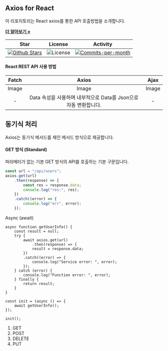 ## Axios for React

이 리포지토리는 React axios를 통한 API 호출방법을 소개합니다. <br />

<a href="https://github.com/devncore/devncore"><strong>더 알아보기 »</strong></a>
 
| Star | License | Activity |
|:----:|:-------:|:--------:|
| <a href="https://github.com/devncore/docs/stargazers"><img src="https://img.shields.io/github/stars/devncore/docs" alt="Github Stars"></a> | <img src="https://img.shields.io/github/license/devncore/docs" alt="License"> | <a href="https://github.com/devncore/docs/pulse"><img src="https://img.shields.io/github/commit-activity/m/devncore/docs" alt="Commits-per-month"></a> |

#### React REST API 사용 방법
| Fatch | Axios | Ajax |
|:-----:|:------:|:----:|
| Image | Image | Image |
| -     | Data 속성을 사용하며 내부적으로 Data를 Json으로 자동 변환합니다. | - |



## 동기식 처리
Axios는 동기식 메서드를 체인 메서드 방식으로 제공합니다.

#### GET 방식 (Standard)
파라메터가 없는 기본 GET 방식의 API를 호출하는 기본 구문입니다.
```jsx
const url = "/api/users";
axios.get(url)
    .then(response) => {
        const res = response.data;
        console.log("res:", res);    
    })
    .catch((error) => {
        console.log("err", error);
    });
```

Async (await)
```
async function getUserInfo() {
    const result = null;
    try {
        await axios.get(url)
            .then(response) => {
            result = response.data;
        })
        .catch((error) => {
            console.log("Service error: ", error);
        });    
    } catch (error) {
        console.log("Function error: ", error);
    } finally {
        return result;
    }   
}

const init = (async () => {
    await getUserInfo();
});

init();
```

1. GET
2. POST
3. DELETE
4. PUT
